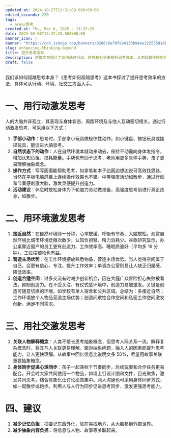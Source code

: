 ```yaml
---
updated_at: 2024-10-27T11:31:09.698+08:00
edited_seconds: 220
tags:
  - area/思考
created_at: Thu, Mar 6, 2025 - 13:37:25
date: 2025-03-06T13:37:25.503+08:00
banner_icon: 🏅
banner: "https://cdn.jsongo.top/banners/8288c6e70fe84133b94ee222535d18b0.jpg"
slug: enhancing-thinking-beyond
title: 提升思考效率
description: 这篇文章探讨了如何通过行动、环境和社交来提升思考效率，从而超越传统的思考方式
draft: false
---
```

我们该如何超越思考本身？《思考如何超越思考》这本书探讨了提升思考效率的方法，具体可从行动、环境、社交三方面入手。
# 一、用行动激发思考
人的大脑并非孤立，其表现与身体状态、周围环境及与他人互动密切相关。通过行动激发思考，可采用以下方式：
1. **手部小动作**：思考时，手部拿小玩具做规律性动作，如小键盘、按钮玩具或揉捏玩具，能促进大脑思考。
2. **自然状态下的动作**：人在自然环境本就动来动去，保持不动需向身体发指令，增加认知负担、损耗能量。手势也有助于思考，老师用更多具体手势，孩子更易理解抽象概念。
3. **操作方式**：写写画画能帮助思考，如拿笔和本子边画边想边说可高效找思路，当然在平板电脑屏幕上连续操作效果也不错。中等强度活动如散步，通过行动和节奏感刺激大脑，激发灵感提升创造力。
4. **活动建议**：休息时放松身体为下轮脑力劳动做准备，高强度思考前进行真正热身，如散步。

# 二、用环境激发思考
1. **接近自然**：在自然环境待一分钟，心率放缓、呼吸有节奏、大脑放松。观赏自然环境比城市环境眨眼次数少，认知负担轻、精力消耗少。谷歌研究显示，办公桌靠近窗户的员工更有创造力、工作效率高、睡眠质量好（平均多 16 分钟），工位摆植物也有益。
2. **营造主场优势**：在工作环境摆放熟悉物品，营造主场优势。当人觉得空间属于自己，会更有信心、专注，提升工作效率；单调办公室则易让人缺乏归属感，降低效率。
3. **创造合适空间**：过多交流有时减少创新机会，因在大庭广众冒险担心失败被看法，抑制创造力。在不受关注、有仪式感环境中，创造力易被激发。关键是创造可随意切换的环境，如学校有单人宿舍和公共区域。总结为：多接近自然；工作环境放个人物品营造主场优势；创造间歇性合作空间和私密工作空间激发创新，满足不同需求。

# 三、用社交激发思考
1. **关联人物解释概念**：人类不擅长思考抽象概念，但思考人际关系一流。解释复杂概念时，将其与人关联更易理解。面对抽象问题，融入人的因素能提升思考能力，让人更快理解。从故事中回忆信息比说明文多 50%，尽量用故事关联重要抽象概念。
2. **身体同步促进心理同步**：孩子一起荡秋千节奏同步，后续玩耍和合作任务更易配合。开会时大家共同使用一个物品，如墙上钉设计图和文件，目光聚焦，激发共同思考，结合具象化让讨论高效集中。两人沟通也可采用身体同步方式，如一起散步或跑步。利用人与人行为同步促进思考同步，激发更强思考能力。

# 四、建议
1. **减少记忆负担**：把要记东西外化，放在易找地方，从大脑移到外部世界。
2. **减少抽象内容负担**：将信息与人物、故事等关联起来。

